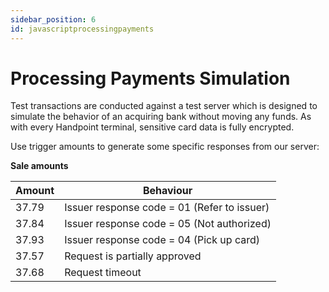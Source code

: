 ```yaml
---
sidebar_position: 6
id: javascriptprocessingpayments
---
```



# Processing Payments Simulation

Test transactions are conducted against a test server which is designed to simulate the behavior of an acquiring bank without moving any funds. As with every Handpoint terminal, sensitive card data is fully encrypted.

Use trigger amounts to generate some specific responses from our server:

**Sale amounts**

| Amount      | Behaviour |
| ----------- | ----------- |
| 37.79      | Issuer response code = 01 (Refer to issuer)       |
| 37.84      | Issuer response code = 05 (Not authorized)        |
| 37.93      | Issuer response code = 04 (Pick up card)       |
| 37.57      | Request is partially approved        |
| 37.68      | Request timeout       |